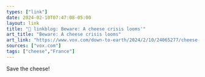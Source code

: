 ```yaml
---
types: ["link"]
date: 2024-02-10T07:47:08-05:00
layout: link
title: "🔗 linkblog: Beware: A cheese crisis looms'"
art_title: "Beware: A cheese crisis looms"
art_link: "https://www.vox.com/down-to-earth/2024/2/10/24065277/cheese-extinction-camembert-brie-mold"
sources: ["vox.com"]
tags: ["cheese","France"]
---
```

Save the cheese!

